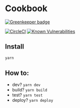 # Cookbook

[![Greenkeeper badge](https://badges.greenkeeper.io/n6g7/cookbook.svg)](https://greenkeeper.io/)

[![CircleCI](https://circleci.com/gh/n6g7/cookbook.svg?style=svg)](https://circleci.com/gh/n6g7/cookbook)
[![Known Vulnerabilities](https://snyk.io/test/github/n6g7/cookbook/badge.svg)](https://snyk.io/test/github/n6g7/cookbook)

## Install

```sh
yarn
```

## How to:

 - dev? `yarn dev`
 - build? `yarn build`
 - test? `yarn test`
 - deploy? `yarn deploy`
